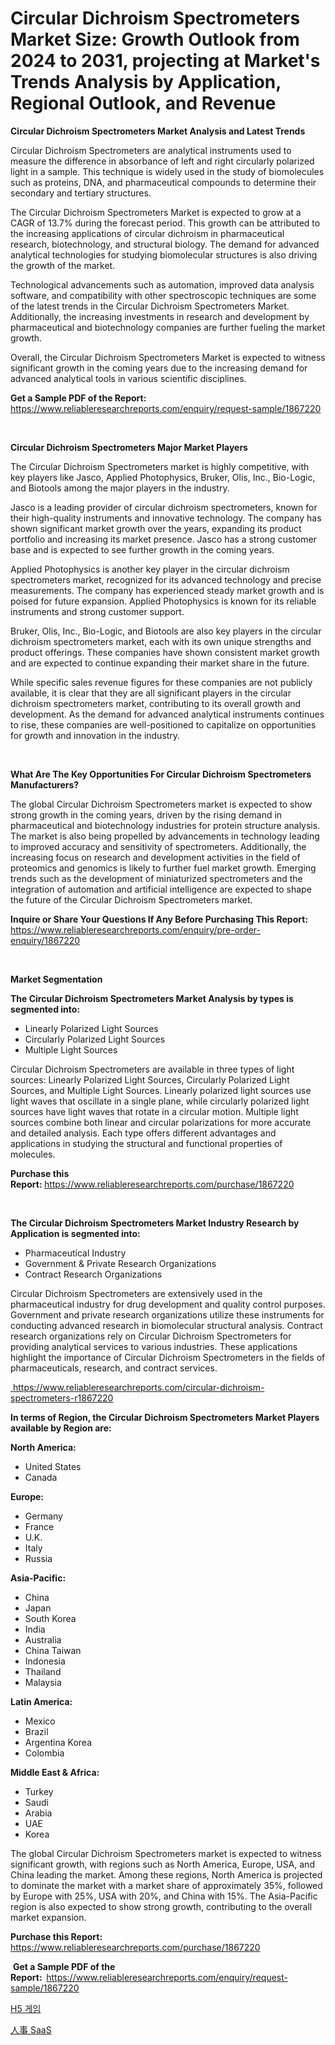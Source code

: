<p><h1>Circular Dichroism Spectrometers Market Size: Growth Outlook from 2024 to 2031, projecting at Market's Trends Analysis by Application, Regional Outlook, and Revenue</h1></p><p><strong>Circular Dichroism Spectrometers Market Analysis and Latest Trends</strong></p>
<p><p>Circular Dichroism Spectrometers are analytical instruments used to measure the difference in absorbance of left and right circularly polarized light in a sample. This technique is widely used in the study of biomolecules such as proteins, DNA, and pharmaceutical compounds to determine their secondary and tertiary structures.</p><p>The Circular Dichroism Spectrometers Market is expected to grow at a CAGR of 13.7% during the forecast period. This growth can be attributed to the increasing applications of circular dichroism in pharmaceutical research, biotechnology, and structural biology. The demand for advanced analytical technologies for studying biomolecular structures is also driving the growth of the market.</p><p>Technological advancements such as automation, improved data analysis software, and compatibility with other spectroscopic techniques are some of the latest trends in the Circular Dichroism Spectrometers Market. Additionally, the increasing investments in research and development by pharmaceutical and biotechnology companies are further fueling the market growth.</p><p>Overall, the Circular Dichroism Spectrometers Market is expected to witness significant growth in the coming years due to the increasing demand for advanced analytical tools in various scientific disciplines.</p></p>
<p><strong>Get a Sample PDF of the Report:&nbsp;</strong> <a href="https://www.reliableresearchreports.com/enquiry/request-sample/1867220">https://www.reliableresearchreports.com/enquiry/request-sample/1867220</a></p>
<p>&nbsp;</p>
<p><strong>Circular Dichroism Spectrometers Major Market Players</strong></p>
<p><p>The Circular Dichroism Spectrometers market is highly competitive, with key players like Jasco, Applied Photophysics, Bruker, Olis, Inc., Bio-Logic, and Biotools among the major players in the industry. </p><p>Jasco is a leading provider of circular dichroism spectrometers, known for their high-quality instruments and innovative technology. The company has shown significant market growth over the years, expanding its product portfolio and increasing its market presence. Jasco has a strong customer base and is expected to see further growth in the coming years.</p><p>Applied Photophysics is another key player in the circular dichroism spectrometers market, recognized for its advanced technology and precise measurements. The company has experienced steady market growth and is poised for future expansion. Applied Photophysics is known for its reliable instruments and strong customer support.</p><p>Bruker, Olis, Inc., Bio-Logic, and Biotools are also key players in the circular dichroism spectrometers market, each with its own unique strengths and product offerings. These companies have shown consistent market growth and are expected to continue expanding their market share in the future.</p><p>While specific sales revenue figures for these companies are not publicly available, it is clear that they are all significant players in the circular dichroism spectrometers market, contributing to its overall growth and development. As the demand for advanced analytical instruments continues to rise, these companies are well-positioned to capitalize on opportunities for growth and innovation in the industry.</p></p>
<p>&nbsp;</p>
<p><strong>What Are The Key Opportunities For Circular Dichroism Spectrometers Manufacturers?</strong></p>
<p><p>The global Circular Dichroism Spectrometers market is expected to show strong growth in the coming years, driven by the rising demand in pharmaceutical and biotechnology industries for protein structure analysis. The market is also being propelled by advancements in technology leading to improved accuracy and sensitivity of spectrometers. Additionally, the increasing focus on research and development activities in the field of proteomics and genomics is likely to further fuel market growth. Emerging trends such as the development of miniaturized spectrometers and the integration of automation and artificial intelligence are expected to shape the future of the Circular Dichroism Spectrometers market.</p></p>
<p><strong>Inquire or Share Your Questions If Any Before Purchasing This Report:</strong> <a href="https://www.reliableresearchreports.com/enquiry/pre-order-enquiry/1867220">https://www.reliableresearchreports.com/enquiry/pre-order-enquiry/1867220</a></p>
<p>&nbsp;</p>
<p><strong>Market Segmentation</strong></p>
<p><strong>The Circular Dichroism Spectrometers Market Analysis by types is segmented into:</strong></p>
<p><ul><li>Linearly Polarized Light Sources</li><li>Circularly Polarized Light Sources</li><li>Multiple Light Sources</li></ul></p>
<p><p>Circular Dichroism Spectrometers are available in three types of light sources: Linearly Polarized Light Sources, Circularly Polarized Light Sources, and Multiple Light Sources. Linearly polarized light sources use light waves that oscillate in a single plane, while circularly polarized light sources have light waves that rotate in a circular motion. Multiple light sources combine both linear and circular polarizations for more accurate and detailed analysis. Each type offers different advantages and applications in studying the structural and functional properties of molecules.</p></p>
<p><strong>Purchase this Report:&nbsp;</strong><a href="https://www.reliableresearchreports.com/purchase/1867220">https://www.reliableresearchreports.com/purchase/1867220</a></p>
<p>&nbsp;</p>
<p><strong>The Circular Dichroism Spectrometers Market Industry Research by Application is segmented into:</strong></p>
<p><ul><li>Pharmaceutical Industry</li><li>Government & Private Research Organizations</li><li>Contract Research Organizations</li></ul></p>
<p><p>Circular Dichroism Spectrometers are extensively used in the pharmaceutical industry for drug development and quality control purposes. Government and private research organizations utilize these instruments for conducting advanced research in biomolecular structural analysis. Contract research organizations rely on Circular Dichroism Spectrometers for providing analytical services to various industries. These applications highlight the importance of Circular Dichroism Spectrometers in the fields of pharmaceuticals, research, and contract services.</p></p>
<p><a href="https://www.reliableresearchreports.com/circular-dichroism-spectrometers-r1867220">&nbsp;https://www.reliableresearchreports.com/circular-dichroism-spectrometers-r1867220</a></p>
<p><strong>In terms of Region, the Circular Dichroism Spectrometers Market Players available by Region are:</strong></p>
<p>
    <p> <strong> North America: </strong>
        <ul>
            <li>United States</li>
            <li>Canada</li>
        </ul>
        </p> 
    <p> <strong> Europe: </strong>
        <ul>
            <li>Germany</li>
            <li>France</li>
            <li>U.K.</li>
            <li>Italy</li>
            <li>Russia</li>
        </ul>
        </p> 
    <p> <strong> Asia-Pacific: </strong>
        <ul>
            <li>China</li>
            <li>Japan</li>
            <li>South Korea</li>
            <li>India</li>
            <li>Australia</li>
            <li>China Taiwan</li>
            <li>Indonesia</li>
            <li>Thailand</li>
            <li>Malaysia</li>
        </ul>
        </p> 
    <p> <strong> Latin America: </strong>
        <ul>
            <li>Mexico</li>
            <li>Brazil</li>
            <li>Argentina Korea</li>
            <li>Colombia</li>
        </ul>
        </p> 
    <p> <strong> Middle East & Africa: </strong>
        <ul>
            <li>Turkey</li>
            <li>Saudi</li>
            <li>Arabia</li>
            <li>UAE</li>
            <li>Korea</li>
        </ul>
    </p>
    </p>
<p><p>The global Circular Dichroism Spectrometers market is expected to witness significant growth, with regions such as North America, Europe, USA, and China leading the market. Among these regions, North America is projected to dominate the market with a market share of approximately 35%, followed by Europe with 25%, USA with 20%, and China with 15%. The Asia-Pacific region is also expected to show strong growth, contributing to the overall market expansion.</p></p>
<p><strong>Purchase this Report: </strong><a href="https://www.reliableresearchreports.com/purchase/1867220">https://www.reliableresearchreports.com/purchase/1867220</a></p>
<p>&nbsp;<strong>Get a Sample PDF of the Report:&nbsp;&nbsp;</strong><a href="https://www.reliableresearchreports.com/enquiry/request-sample/1867220">https://www.reliableresearchreports.com/enquiry/request-sample/1867220</a></p>
<p><strong></strong></p>
<p><p><a href="https://github.com/sougarounis/Market-Research-Report-List-3/blob/main/659823729742.md">H5 게임</a></p><p><a href="https://github.com/oqoeusbvpadwjs08/Market-Research-Report-List-1/blob/main/978166532696.md">人事 SaaS</a></p></p>